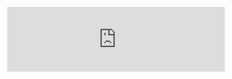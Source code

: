 <div style="max-width: 800px; margin: 20px auto;">
    <iframe 
        id="priceWidget1"
        src="https://psplog.github.io/PriceTracker/widget.html?id=1"
        style="width: 100%; border: none; overflow: hidden;"
        scrolling="no"
        frameborder="0">
    </iframe>
</div>

<script>
window.addEventListener('message', function(e) {
    if (e.data.type === 'resize') {
        document.getElementById('priceWidget1').style.height = e.data.height + 'px';
    }
});
</script>
